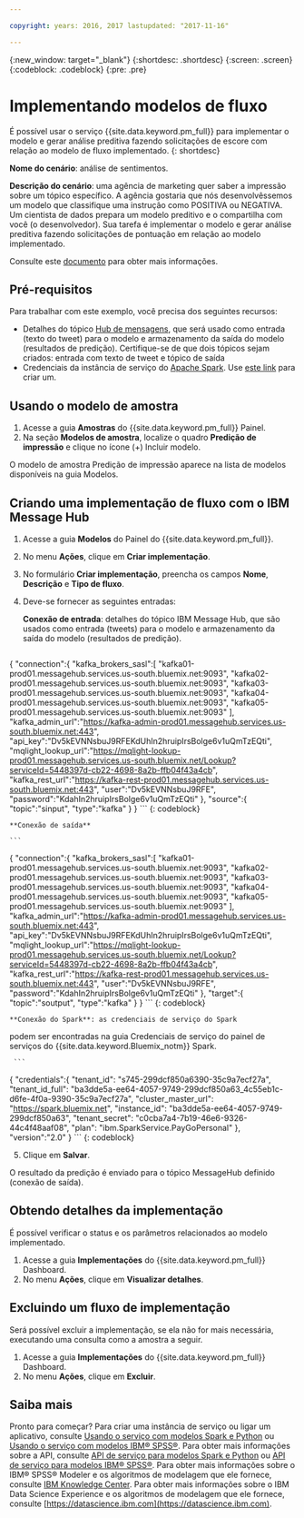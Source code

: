 ```yaml
---

copyright: years: 2016, 2017 lastupdated: "2017-11-16"

---
```


{:new_window: target="_blank"}
{:shortdesc: .shortdesc}
{:screen: .screen}
{:codeblock: .codeblock}
{:pre: .pre}

# Implementando modelos de fluxo

É possível usar o serviço {{site.data.keyword.pm_full}} para implementar o
modelo e gerar análise preditiva fazendo solicitações de escore com relação ao modelo
de fluxo implementado.
{: shortdesc}

**Nome do cenário**: análise de sentimentos.

**Descrição do cenário**: uma agência de marketing quer saber a
impressão sobre um tópico específico. A agência gostaria que nós desenvolvêssemos um
modelo que classifique uma instrução como POSITIVA ou NEGATIVA. Um cientista de
dados prepara um modelo preditivo e o compartilha com você (o desenvolvedor). Sua tarefa é implementar
o modelo e gerar análise preditiva fazendo solicitações de
pontuação em relação ao modelo implementado.

Consulte este [documento](https://github.com/pmservice/tweet-sentiment-prediction) para obter mais informações.

## Pré-requisitos

Para trabalhar com este exemplo, você precisa dos seguintes recursos:

* Detalhes do tópico
[Hub de
mensagens](https://console.bluemix.net/catalog/services/message-hub), que será usado como entrada (texto do tweet) para o modelo e
armazenamento da saída do modelo (resultados de predição). Certifique-se de que dois tópicos sejam criados: entrada com texto de tweet e tópico de saída
* Credenciais da instância de serviço do [Apache Spark](https://console.bluemix.net/catalog/services/apache-spark). Use [este link](https://console.bluemix.net/catalog/services/apache-spark) para criar um.


## Usando o modelo de amostra

1. Acesse a guia **Amostras** do
{{site.data.keyword.pm_full}}
Painel.
2. Na seção **Modelos de amostra**, localize o quadro
**Predição de impressão** e clique no ícone (+) Incluir modelo.

O modelo de amostra Predição de impressão aparece na lista de modelos disponíveis na
guia Modelos.


## Criando uma implementação de fluxo com o IBM Message Hub

1.  Acesse a guia **Modelos** do Painel do {{site.data.keyword.pm_full}}.
2.  No menu **Ações**, clique em **Criar implementação**.
3.  No formulário **Criar implementação**, preencha os campos
**Nome**, **Descrição** e **Tipo de fluxo**.
4.  Deve-se fornecer as seguintes entradas:

    **Conexão de entrada**: detalhes do tópico IBM Message
Hub, que são usados como entrada (tweets) para o modelo e armazenamento da saída do modelo
(resultados de predição).

    ```
  {
     "connection":{
        "kafka_brokers_sasl":[
           "kafka01-prod01.messagehub.services.us-south.bluemix.net:9093",
           "kafka02-prod01.messagehub.services.us-south.bluemix.net:9093",
           "kafka03-prod01.messagehub.services.us-south.bluemix.net:9093",
           "kafka04-prod01.messagehub.services.us-south.bluemix.net:9093",
           "kafka05-prod01.messagehub.services.us-south.bluemix.net:9093"
        ],
        "kafka_admin_url":"https://kafka-admin-prod01.messagehub.services.us-south.bluemix.net:443",
        "api_key":"Dv5kEVNNsbuJ9RFEKdUhIn2hruipIrsBolge6v1uQmTzEQti",
        "mqlight_lookup_url":"https://mqlight-lookup-prod01.messagehub.services.us-south.bluemix.net/Lookup?serviceId=5448397d-cb22-4698-8a2b-ffb04f43a4cb",
        "kafka_rest_url":"https://kafka-rest-prod01.messagehub.services.us-south.bluemix.net:443",
        "user":"Dv5kEVNNsbuJ9RFE",
        "password":"KdahIn2hruipIrsBolge6v1uQmTzEQti"
     },
     "source":{
        "topic":"sinput",
        "type":"kafka"
     }
  }
    ```
    {: codeblock}

    **Conexão de saída**

    ```
 {
    "connection":{
       "kafka_brokers_sasl":[
          "kafka01-prod01.messagehub.services.us-south.bluemix.net:9093",
           "kafka02-prod01.messagehub.services.us-south.bluemix.net:9093",
           "kafka03-prod01.messagehub.services.us-south.bluemix.net:9093",
           "kafka04-prod01.messagehub.services.us-south.bluemix.net:9093",
           "kafka05-prod01.messagehub.services.us-south.bluemix.net:9093"
       ],
        "kafka_admin_url":"https://kafka-admin-prod01.messagehub.services.us-south.bluemix.net:443",
        "api_key":"Dv5kEVNNsbuJ9RFEKdUhIn2hruipIrsBolge6v1uQmTzEQti",
        "mqlight_lookup_url":"https://mqlight-lookup-prod01.messagehub.services.us-south.bluemix.net/Lookup?serviceId=5448397d-cb22-4698-8a2b-ffb04f43a4cb",
        "kafka_rest_url":"https://kafka-rest-prod01.messagehub.services.us-south.bluemix.net:443",
        "user":"Dv5kEVNNsbuJ9RFE",
        "password":"KdahIn2hruipIrsBolge6v1uQmTzEQti"
    },
    "target":{
       "topic":"soutput",
       "type":"kafka"
    }
 }
    ```
    {: codeblock}

    **Conexão do Spark**: as credenciais de serviço do Spark
podem ser encontradas na guia Credenciais de serviço do painel de serviços do
{{site.data.keyword.Bluemix_notm}} Spark.

     ```
{
     "credentials":{
       "tenant_id": "s745-299dcf850a6390-35c9a7ecf27a",
       "tenant_id_full": "ba3dde5a-ee64-4057-9749-299dcf850a63_4c55eb1c-d6fe-4f0a-9390-35c9a7ecf27a",
       "cluster_master_url": "https://spark.bluemix.net",
       "instance_id": "ba3dde5a-ee64-4057-9749-299dcf850a63",
       "tenant_secret": "c0cba7a4-7b19-46e6-9326-44c4f48aaf08",
       "plan": "ibm.SparkService.PayGoPersonal"
     },
     "version":"2.0"
}
     ```
     {: codeblock}

5. Clique em **Salvar**.

O resultado da predição é enviado para o tópico MessageHub definido (conexão de saída).

## Obtendo detalhes da implementação

É possível verificar o status e os parâmetros relacionados ao modelo implementado.

1. Acesse a guia **Implementações** do {{site.data.keyword.pm_full}}
   Dashboard.
2. No menu **Ações**, clique em **Visualizar detalhes**.

## Excluindo um fluxo de implementação

Será possível excluir a implementação, se ela não for mais necessária, executando
uma consulta como a amostra a seguir.

1. Acesse a guia **Implementações** do {{site.data.keyword.pm_full}}
   Dashboard.
2. No menu **Ações**, clique em **Excluir**.

## Saiba mais

Pronto para começar? Para criar uma instância de serviço ou ligar um aplicativo,
consulte [Usando o serviço com modelos Spark e Python](using_pm_service_dsx.html)
ou [Usando o serviço com modelos IBM® SPSS®](using_pm_service.html).
Para obter mais informações sobre a API, consulte [API de serviço para modelos Spark e
Python](pm_service_api_spark.html) ou [API de serviço para modelos IBM® SPSS®](pm_service_api_spss.html).
Para obter mais informações sobre o IBM® SPSS® Modeler e os algoritmos de modelagem que
ele fornece, consulte [IBM Knowledge Center](https://www.ibm.com/support/knowledgecenter/SS3RA7).
Para obter mais informações sobre o IBM Data Science Experience e os algoritmos de
modelagem que ele fornece, consulte [https://datascience.ibm.com](https://datascience.ibm.com).
